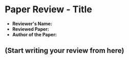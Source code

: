 # Paper Review - Title

- **Reviewer's Name:**
- **Reviewed Paper:**
- **Author of the Paper:**

## (Start writing your review from here)